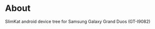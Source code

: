 About
============================

SlimKat android device tree for Samsung Galaxy Grand Duos (GT-I9082)
